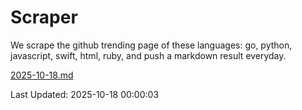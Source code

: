# Scraper

We scrape the github trending page of these languages: go, python, javascript, swift, html, ruby, and push a markdown result everyday.

[2025-10-18.md](https://github.com/henson/Scraper/blob/master/2025-10-18.md)

Last Updated: 2025-10-18 00:00:03